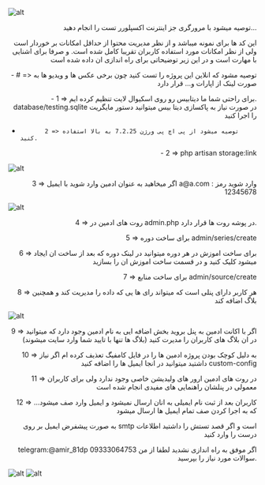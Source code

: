![alt](https://github.com/amirkhodabande/codelearn/blob/master/public/images-forgit/1.png)

<p align="right">توصیه میشود با مرورگری جز اینترنت اکسپلورر تست را انجام
    دهید...
</p>
<p align="right">
    این کد ها برای نمونه میباشد و از نظر مدیریت محتوا از حداقل
    امکانات بر خوردار است ولی از نظر امکانات مورد استفاده کاربران
    تقریبا کامل شده است. و صرفا برای اشنایی با مهارت است و در این
    زیر توضیحاتی برای راه اندازی ان داده شده است
</p>

<p align="right">
-        # => توصیه مشود که انلاین این پروژه را تست کنید چون برخی عکس
        ها و ویدیو ها به صورت لینک از اپارات و... قرار دارد
</p>
<p align="right">
-              1 => برای راحتی شما ما دیتابیس رو روی اسکیوال لایت تنظیم
              کرده ایم. database/testing.sqlite در صورت نیاز به پاکسازی
              دیتا بیس میتوانید دستور مایگریت را اجرا کنید

-            2 => توصیه میشود از پی اچ پی ورژن 7.2.25 به بالا استفاده کنید.

</p>
<p align="right">
-              2 => php artisan storage:link
</p>

![alt](https://github.com/amirkhodabande/codelearn/blob/master/public/images-forgit/panel1.png)

<p align="right">
              3 => اگر میخاهید به عنوان ادمین وارد شوید با ایمیل a@a.com
              وارد شوید رمز : 12345678
</p>

![alt](https://github.com/amirkhodabande/codelearn/blob/master/public/images-forgit/panel2.png)

<p align="right">
              4 => روت های ادمین در admin.php در پوشه روت ها قرار دارد.
</p>
<p align="right">
              5 => برای ساخت دوره admin/series/create
</p>
<p align="right">
              6 => برای ساخت اموزش در هر دوره میتوانید در لینک دوره که بعد
              از ساخت ان ایجاد میشود کلیک کنید و در قسمت ساخت اموزش ان را
              بسازید
</p>
<p align="right">
              7 => برای ساخت منابع admin/source/create
</p>
<p align="right">
              8 => هر کاربر دارای پنلی است که میتواند رای ها یی که داده را
              مدیریت کند و همچنین بلاگ اضافه کند
</p>

![alt](https://github.com/amirkhodabande/codelearn/blob/master/public/images-forgit/panel3.png)

<p align="right">
              9 => اگر با اکانت ادمین به پنل بروید بخش اضافه ایی به نام
              ادمین وجود دارد که میتوانید در ان بلاگ های کاربران را مدیرت
              کنید (بلاگ ها تنها با تایید شما وارد سایت میشوند)
</p>
<p align="right">
              10 => به دلیل کوچک بودن پروژه ادمین ها را در فایل کامفیگ
              تعذیف کرده ام اگر نیاز داشتید میتوانید در انجا ایمیل ها را
              اضافه کنید custom-config
</p>
<p align="right">
              11 => در روت های ادمین ارور های ولیدیشن خاصی وجود ندارد ولی
              برای کاربران معمولی در پنلشان راهنمایی های مفیدی انجام شده
              است
</p>
<p align="right">
              12 => کاربران بعد از ثبت نام ایمیلی به انان ارسال نمیشود و
              ایمیل وارد صف میشود... که به اجرا کردن صف تمام ایمیل ها
              ارسال میشود
     </p>         
<p align="right">
    به صورت پیشفرض ایمیل بر روی smtp است و اگر قصد تستش را
    داشتید اطلاعات درست را وارد کنید
</p>
<p align="right">
        telegram:@amir_81dp   09333064753   اگر موفق به راه اندازی نشدید لطفا از من سوالات مورد نیاز را بپرسید.
</p>

![alt](https://github.com/amirkhodabande/codelearn/blob/master/public/images-forgit/2.png)
![alt](https://github.com/amirkhodabande/codelearn/blob/master/public/images-forgit/3.png)
